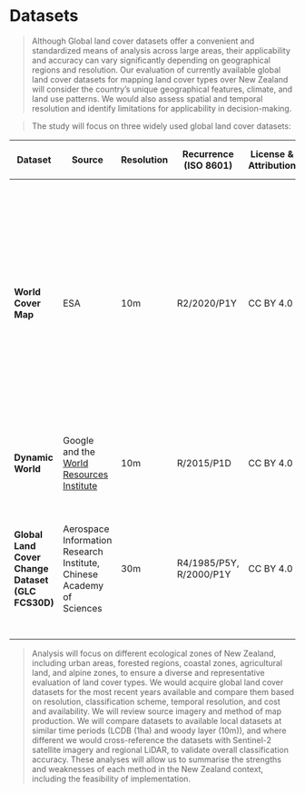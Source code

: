 # Datasets

> Although Global land cover datasets offer a convenient and standardized means of analysis across large areas, their applicability and accuracy can vary significantly depending on geographical regions and resolution. Our evaluation of currently available global land cover datasets for mapping land cover types over New Zealand will consider the country’s unique geographical features, climate, and land use patterns. We would also assess spatial and temporal resolution and identify limitations for applicability in decision-making.

> The study will focus on three widely used global land cover datasets:

<table>
  <thead>
    <tr>
      <th>Dataset</th>
      <th>Source</th>
      <th>Resolution</th>
      <th>Recurrence (ISO 8601)</th>
      <th>License & Attribution</th>
      <th>Cost</th>
      <th>Validation</th>
      <th>Further Information</th>
      <th>Number of classes</th>
      <!-- <th>Classes & Description</th> -->
      <th>Format</th>
      <th>Projection</th>
      <th>Input Data</th>
      <th>Citation</th>
      <th>Download Link</th>
      <th>GEE Image Collection Name</th>
      <th>Attribution</th>
    </tr>
  </thead>
  <tbody>
    <tr>
      <td><b>World Cover Map</b></td>
      <td>ESA</td>
      <td>10m</td>
      <td>R2/2020/P1Y</td>
      <td>CC BY 4.0</td>
      <td>Free</td>
      <td>The ESA WorldCover product has been independently validated by Wageningen University (statistical accuracy) and IIASA (spatial accuracy).
        <ul>
            <li><a href="https://worldcover2020.esa.int/data/docs/WorldCover_PVR_V1.1.pdf">75% (2020)</a></li>
            <li><a href="https://worldcover2021.esa.int/data/docs/WorldCover_PVR_V2.0.pdf">76.7% (2021)</a></li>
        </ul>
      </td>
      <td><a href="https://github.com/ESA-WorldCover/esa-worldcover-datasets">ESA World Cover Datasets</a></td>
      <td>11</td>
      <!-- <td>1. Tree cover #006400<br>2. Shrubland #ffbb22<br>3. Grassland #ffff4c<br>4. Cropland #f096ff<br>5. Built-up #fa0000<br>6. Bare/sparse vegetation #b4b4b4<br>7. Snow and ice #f0f0f0<br>8. Permanent water bodies #0064c8<br>9. Herbaceous wetland #0096a0<br>10. Mangroves #00cf75<br>11. Moss and lichen #fae6a0</td> -->
      <td>COG</td>
      <td>EPSG:4326</td>
      <td>Sentinel-1, Sentinel-2</td>
      <!-- <td>Citation: European Space Agency. (2021).</td> -->
      <td>
        <ul>
            <li>2020 v100: Zanaga, D., Van De Kerchove, R., De Keersmaecker, W., Souverijns, N., Brockmann, C., Quast, R., Wevers, J., Grosu, A., Paccini, A., Vergnaud, S., Cartus, O., Santoro, M., Fritz, S., Georgieva, I., Lesiv, M., Carter, S., Herold, M., Li, Linlin, Tsendbazar, N.E., Ramoino, F., Arino, O., 2021. ESA WorldCover 10 m 2020 v100. <a href="https://doi.org/10.5281/zenodo.5571936">doi.org/10.5281/zenodo.5571936</a>
            </li>
            <li>2021 v200: Zanaga, D., Van De Kerchove, R., Daems, D., De Keersmaecker, W., Brockmann, C., Kirches, G., Wevers, J., Cartus, O., Santoro, M., Fritz, S., Lesiv, M., Herold, M., Tsendbazar, N.E., Xu, P., Ramoino, F., Arino, O., 2022. ESA WorldCover 10 m 2021 v200. <a href="https://doi.org/10.5281/zenodo.7254221">doi.org/10.5281/zenodo.7254221</a></li>
        </ul>
      </td>
      <td>
        <ul>
            <li><a href="https://worldcover2020.esa.int/download">World Cover 2020</a></li>
            <li><a href="https://worldcover2021.esa.int/download">World Cover 2021</a></li>
        </ul>
      </td>
      <td>
        <ul>
            <li>ESA/WorldCover/v100</li>
            <li>ESA/WorldCover/v200</li>
        </ul>
      </td>
      <td>© ESA WorldCover project / Contains modified Copernicus Sentinel data (2021) processed by ESA WorldCover consortium</td>
    </tr>
    <tr>
      <td><b>Dynamic World</b></td>
      <td>Google and the <a href="https://www.wri.org/">World Resources Institute</a></td>
      <td>10m</td>
      <td>R/2015/P1D</td>
      <td>CC BY 4.0</td>
      <td>Free</td>
      <td></td>
      <td><a href="https://dynamicworld.app/about/">Dynamic World</a></td>
      <td>9</td>
      <!-- <td>1. Water #419BDF<br>2. Trees #397D49<br>3. Grass #88B053<br>4. Flooded vegetation #7A87C6<br>5. Crops #E49635<br>6. Shrub & Scrub #DFC35A<br>7. Built Area #C4281B<br>8. Bare Ground #A59B8F<br>9. Snow & Ice #B39FE1</td> -->
      <td>COG</td>
      <td>EPSG:4326</td>
      <td>Sentinel-2 Top of Atmosphere</td>
      <td>Brown, C.F., Brumby, S.P., Guzder-Williams, B. et al. Dynamic World, Near real-time global 10 m land use land cover mapping. Sci Data 9, 251 (2022). <a href="https://doi.org/10.1038/s41597-022-01307-4">doi.org/10.1038/s41597-022-01307-4</a></td>
      <td><a href="https://dynamicworld.app/download">Dynamic World</a></td>
      <td>GOOGLE/DYNAMICWORLD/V1</td>
      <td></td>
    </tr>
    <tr>
      <td><b>Global Land Cover Change Dataset (GLC FCS30D)</b></td>
      <td>Aerospace Information Research Institute, Chinese Academy of Sciences</td>
      <td>30m</td>
      <td>R4/1985/P5Y, R/2000/P1Y</td>
      <td>CC BY 4.0</td>
      <td>Free</td>
      <td>80.88% overall accuracy, validated over 84,000 global samples</td>
      <td><a href="https://data.casearth.cn/thematic/glc_fcs30">GLC FCS30</a></td>
      <td>35</td>
      <!-- <td>1. Forest #008000<br>2. Grassland #32CD32<br>3. Cropland #FFD700<br>4. Built-up #FF6347<br>5. Wetland #1E90FF<br>6. Bareland #D3D3D3<br>7. Snow/Ice #FFFFFF<br>8. Water #0000FF</td> -->
      <td>COG</td>
      <td>EPSG:4326</td>
      <td>Landsat</td>
      <td>Zhang, X., Zhao, T., Xu, H., Liu, W., Wang, J., Chen, X., and Liu, L.: GLC_FCS30D: the first global 30 m land-cover dynamics monitoring product with a fine classification system for the period from 1985 to 2022 generated using dense-time-series Landsat imagery and the continuous change-detection method, Earth Syst. Sci. Data, 16, 1353–1381, <a href="https://doi.org/10.5194/essd-16-1353-2024">doi.org/10.5194/essd-16-1353-2024</a>, 2024.</td>
      <td><a href="https://doi.org/10.5281/zenodo.8239305">GLC30</a></td>
      <td>
        <ul>
            <li>projects/sat-io/open-datasets/GLC-FCS30D/annual</li>
            <li>projects/sat-io/open-datasets/GLC-FCS30D/five-years-map</li>
        </ul>
      </td>
      <td></td>
    </tr>
  </tbody>
</table>


<!-- - World Cover Map
    - InputQuality: Three-band GeoTIFF providing three per-pixel quality indicators of the Sentinel-1 and Sentinel-2 input data
    - "Since the WorldCover maps for 2020 and 2021 were generated with different algorithm versions (v100 and v200, respectively), changes between the maps should be treated with caution, as they include both changes in real land cover and changes due to the used algorithms."

- Dynamic World:
    - Not an officially supported Google Product
    - Deep learning methodology
    - "Dynamic World is intended to be used as a data product for users to add custom rules with which to assign final class values, producing derivative land cover maps."
    - Updates every 2-5 days depending on location
    - Provides per-pixel probabilities across 9 land cover classes

- GLC30_FCS30D
    - "Developed using continuous change detection methods and leveraging the extensive Landsat imagery archives within the Google Earth Engine platform" -->

> Analysis will focus on different ecological zones of New Zealand, including urban areas, forested regions, coastal zones, agricultural land, and alpine zones, to ensure a diverse and representative evaluation of land cover types. We would acquire global land cover datasets for the most recent years available and compare them based on resolution, classification scheme, temporal resolution, and cost and availability. We will review source imagery and method of map production. We will compare datasets to available local datasets at similar time periods (LCDB (1ha) and woody layer (10m)), and where different we would cross-reference the datasets with Sentinel-2 satellite imagery and regional LiDAR, to validate overall classification accuracy. These analyses will allow us to summarise the strengths and weaknesses of each method in the New Zealand context, including the feasibility of implementation. 